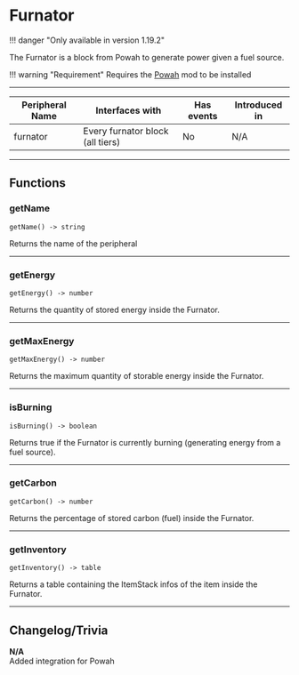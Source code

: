 # Furnator

!!! danger "Only available in version 1.19.2"

The Furnator is a block from Powah to generate power given a fuel source.

!!! warning "Requirement"
    Requires the [Powah](https://www.curseforge.com/minecraft/mc-mods/powah-rearchitected) mod to be installed

<p class="picture-spacing" style="--ps:1.9rem;"></p>

---

<center>

| Peripheral Name   | Interfaces with                     | Has events | Introduced in |
| ----------------- | ----------------------------------- | ---------- | ------------- |
| furnator          | Every furnator block (all tiers)    | No         | N/A           |

</center>

---

## Functions

### getName
```
getName() -> string
```
Returns the name of the peripheral

---

### getEnergy
```
getEnergy() -> number
```
Returns the quantity of stored energy inside the Furnator.

---

### getMaxEnergy
```
getMaxEnergy() -> number
```
Returns the maximum quantity of storable energy inside the Furnator.

---

### isBurning
```
isBurning() -> boolean
```
Returns true if the Furnator is currently burning (generating energy from a fuel source).

---

### getCarbon
```
getCarbon() -> number
```
Returns the percentage of stored carbon (fuel) inside the Furnator.

---

### getInventory
```
getInventory() -> table
```
Returns a table containing the ItemStack infos of the item inside the Furnator.

---

## Changelog/Trivia

**N/A**  
Added integration for Powah
